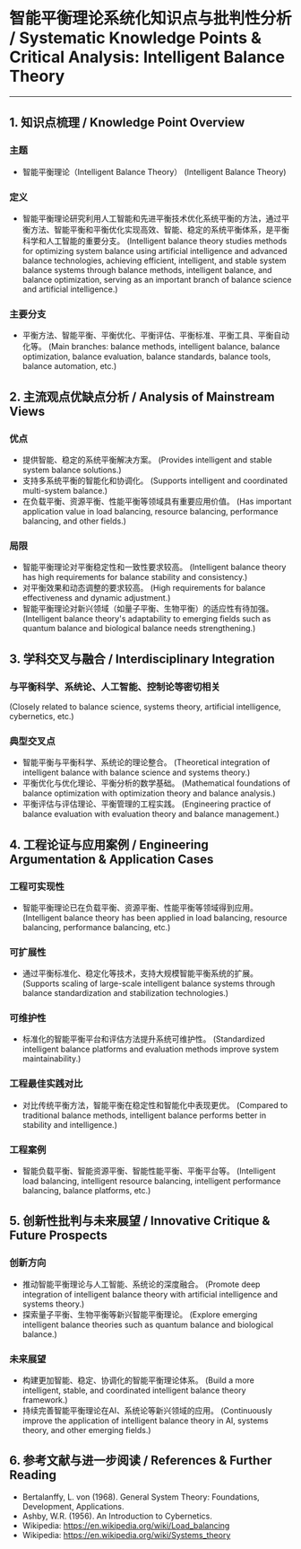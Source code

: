 # 智能平衡理论系统化知识点与批判性分析 / Systematic Knowledge Points & Critical Analysis: Intelligent Balance Theory

---

## 1. 知识点梳理 / Knowledge Point Overview

### 主题

- 智能平衡理论（Intelligent Balance Theory）
  (Intelligent Balance Theory)

### 定义

- 智能平衡理论研究利用人工智能和先进平衡技术优化系统平衡的方法，通过平衡方法、智能平衡和平衡优化实现高效、智能、稳定的系统平衡体系，是平衡科学和人工智能的重要分支。
  (Intelligent balance theory studies methods for optimizing system balance using artificial intelligence and advanced balance technologies, achieving efficient, intelligent, and stable system balance systems through balance methods, intelligent balance, and balance optimization, serving as an important branch of balance science and artificial intelligence.)

### 主要分支

- 平衡方法、智能平衡、平衡优化、平衡评估、平衡标准、平衡工具、平衡自动化等。
  (Main branches: balance methods, intelligent balance, balance optimization, balance evaluation, balance standards, balance tools, balance automation, etc.)

## 2. 主流观点优缺点分析 / Analysis of Mainstream Views

### 优点

- 提供智能、稳定的系统平衡解决方案。
  (Provides intelligent and stable system balance solutions.)
- 支持多系统平衡的智能化和协调化。
  (Supports intelligent and coordinated multi-system balance.)
- 在负载平衡、资源平衡、性能平衡等领域具有重要应用价值。
  (Has important application value in load balancing, resource balancing, performance balancing, and other fields.)

### 局限

- 智能平衡理论对平衡稳定性和一致性要求较高。
  (Intelligent balance theory has high requirements for balance stability and consistency.)
- 对平衡效果和动态调整的要求较高。
  (High requirements for balance effectiveness and dynamic adjustment.)
- 智能平衡理论对新兴领域（如量子平衡、生物平衡）的适应性有待加强。
  (Intelligent balance theory's adaptability to emerging fields such as quantum balance and biological balance needs strengthening.)

## 3. 学科交叉与融合 / Interdisciplinary Integration

### 与平衡科学、系统论、人工智能、控制论等密切相关

  (Closely related to balance science, systems theory, artificial intelligence, cybernetics, etc.)

### 典型交叉点

- 智能平衡与平衡科学、系统论的理论整合。
  (Theoretical integration of intelligent balance with balance science and systems theory.)
- 平衡优化与优化理论、平衡分析的数学基础。
  (Mathematical foundations of balance optimization with optimization theory and balance analysis.)
- 平衡评估与评估理论、平衡管理的工程实践。
  (Engineering practice of balance evaluation with evaluation theory and balance management.)

## 4. 工程论证与应用案例 / Engineering Argumentation & Application Cases

### 工程可实现性

- 智能平衡理论已在负载平衡、资源平衡、性能平衡等领域得到应用。
  (Intelligent balance theory has been applied in load balancing, resource balancing, performance balancing, etc.)

### 可扩展性

- 通过平衡标准化、稳定化等技术，支持大规模智能平衡系统的扩展。
  (Supports scaling of large-scale intelligent balance systems through balance standardization and stabilization technologies.)

### 可维护性

- 标准化的智能平衡平台和评估方法提升系统可维护性。
  (Standardized intelligent balance platforms and evaluation methods improve system maintainability.)

### 工程最佳实践对比

- 对比传统平衡方法，智能平衡在稳定性和智能化中表现更优。
  (Compared to traditional balance methods, intelligent balance performs better in stability and intelligence.)

### 工程案例

- 智能负载平衡、智能资源平衡、智能性能平衡、平衡平台等。
  (Intelligent load balancing, intelligent resource balancing, intelligent performance balancing, balance platforms, etc.)

## 5. 创新性批判与未来展望 / Innovative Critique & Future Prospects

### 创新方向

- 推动智能平衡理论与人工智能、系统论的深度融合。
  (Promote deep integration of intelligent balance theory with artificial intelligence and systems theory.)
- 探索量子平衡、生物平衡等新兴智能平衡理论。
  (Explore emerging intelligent balance theories such as quantum balance and biological balance.)

### 未来展望

- 构建更加智能、稳定、协调化的智能平衡理论体系。
  (Build a more intelligent, stable, and coordinated intelligent balance theory framework.)
- 持续完善智能平衡理论在AI、系统论等新兴领域的应用。
  (Continuously improve the application of intelligent balance theory in AI, systems theory, and other emerging fields.)

## 6. 参考文献与进一步阅读 / References & Further Reading

- Bertalanffy, L. von (1968). General System Theory: Foundations, Development, Applications.
- Ashby, W.R. (1956). An Introduction to Cybernetics.
- Wikipedia: <https://en.wikipedia.org/wiki/Load_balancing>
- Wikipedia: <https://en.wikipedia.org/wiki/Systems_theory>
